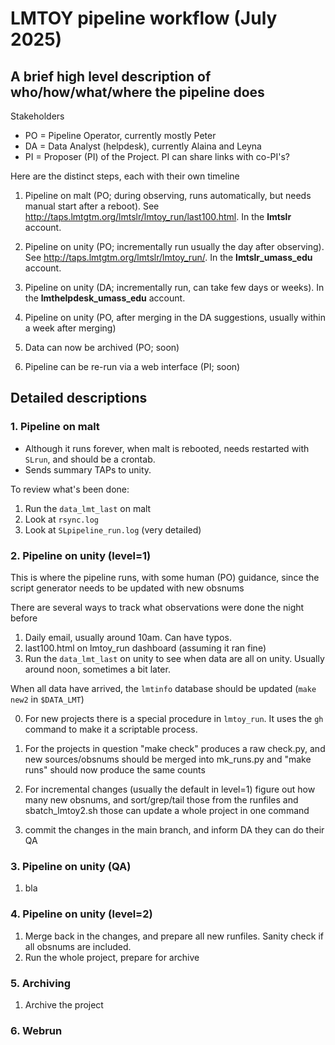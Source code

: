 # LMTOY pipeline workflow (July 2025)



##   A brief high level description of who/how/what/where the pipeline does

Stakeholders

* PO = Pipeline Operator, currently mostly Peter
* DA = Data Analyst (helpdesk), currently Alaina and Leyna
* PI = Proposer (PI) of the Project. PI can share links with co-PI's?

Here are the distinct steps, each with their own timeline

1. Pipeline on malt (PO; during observing, runs automatically, but needs manual start after a reboot).
   See http://taps.lmtgtm.org/lmtslr/lmtoy_run/last100.html.  In the **lmtslr** account.

2. Pipeline on unity (PO; incrementally run usually the day after observing).
   See http://taps.lmtgtm.org/lmtslr/lmtoy_run/.  In the **lmtslr_umass_edu** account.

3. Pipeline on unity (DA; incrementally run, can take few days or weeks).
   In the **lmthelpdesk_umass_edu** account.

4. Pipeline on unity (PO, after merging in the DA suggestions, usually within a week after merging)

5. Data can now be archived (PO; soon)

6. Pipeline can be re-run via a web interface (PI; soon)

##  Detailed descriptions



###   1. Pipeline on malt

* Although it runs forever, when malt is rebooted, needs restarted with `SLrun`, and should be a crontab.
* Sends summary TAPs to unity.

To review what's been done:

1. Run the `data_lmt_last` on malt
2. Look at `rsync.log`
3. Look at `SLpipeline_run.log` (very detailed)

###  2. Pipeline on unity (level=1)

This is where the pipeline runs, with some human (PO) guidance, since the script generator
needs to be updated with new obsnums

There are several ways to track what observations were done the night before

1. Daily email, usually around 10am. Can have typos.
2. last100.html on lmtoy_run dashboard (assuming it ran fine)
3. Run the `data_lmt_last` on unity to see when data are all on unity. Usually around noon, sometimes a bit later.

When all data have arrived, the `lmtinfo` database should be updated (`make new2` in `$DATA_LMT`)

0. For new projects there is a special procedure in `lmtoy_run`. It uses the `gh` command to make it a
   scriptable process.

1. For the projects in question "make check" produces a raw check.py, and new sources/obsnums should
   be merged into mk_runs.py and "make runs" should now produce the same counts

2. For incremental changes (usually the default in level=1) figure out how many new obsnums, and sort/grep/tail
   those from the runfiles and sbatch_lmtoy2.sh those can update a whole project in one command

3. commit the changes in the main branch, and inform DA they can do their QA

###  3. Pipeline on unity (QA)

1. bla

###  4. Pipeline on unity (level=2)

1. Merge back in the changes, and prepare all new runfiles.    Sanity check if all obsnums are included.
2. Run the whole project, prepare for archive

###  5. Archiving

1. Archive the project

###  6. Webrun
